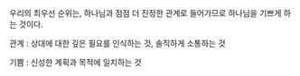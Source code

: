 우리의 최우선 순위는, 하나님과 점점 더 진정한 관계로 들어가므로 하나님을 기쁘게 하는 것이다. 

관계 : 상대에 대한 깊은 필요를 인식하는 것, 솔직하게 소통하는 것

기쁨 : 신성한 계획과 목적에 일치하는 것
